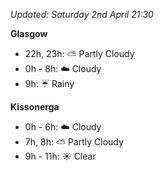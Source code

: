 *Updated: Saturday 2nd April 21:30*

**Glasgow**

* 22h, 23h: :partly_sunny: Partly Cloudy
* 0h - 8h: :cloud: Cloudy
* 9h: :umbrella: Rainy

**Kissonerga**

* 0h - 6h: :cloud: Cloudy
* 7h, 8h: :partly_sunny: Partly Cloudy
* 9h - 11h: :sunny: Clear

